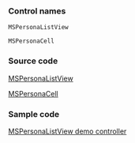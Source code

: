 ### Control names

`MSPersonaListView`

`MSPersonaCell`

### Source code

[MSPersonaListView](https://github.com/OfficeDev/ui-fabric-ios/blob/master/OfficeUIFabric/People%20Picker/MSPersonaListView.swift)

[MSPersonaCell](https://github.com/OfficeDev/ui-fabric-ios/blob/master/OfficeUIFabric/People%20Picker/MSPersonaCell.swift)

### Sample code

[MSPersonaListView demo controller](https://github.com/OfficeDev/ui-fabric-ios/blob/master/OfficeUIFabric.Demo/OfficeUIFabric.Demo/Demos/MSPersonaListViewDemoController.swift)
